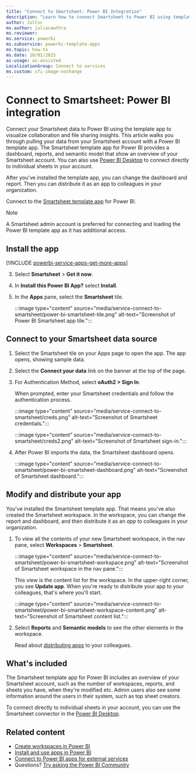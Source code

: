 ```yaml
---
title: "Connect to Smartsheet: Power BI Integration"
description: "Learn how to connect Smartsheet to Power BI using template apps. Import dashboards, reports, and data to visualize your Smartsheet account. Get started today."
author: JulCsc
ms.author: juliacawthra
ms.reviewer: 
ms.service: powerbi
ms.subservice: powerbi-template-apps
ms.topic: how-to
ms.date: 10/01/2025
ai-usage: ai-assisted
LocalizationGroup: Connect to services
ms.custom: sfi-image-nochange
---
```

# Connect to Smartsheet: Power BI integration

Connect your Smartsheet data to Power BI using the template app to visualize collaboration and file sharing insights. This article walks you through pulling your data from your Smartsheet account with a Power BI template app. The Smartsheet template app for Power BI provides a dashboard, reports, and semantic model that show an overview of your Smartsheet account. You can also use [Power BI Desktop](desktop-connect-to-data.md) to connect directly to individual sheets in your account.

After you've installed the template app, you can change the dashboard and report. Then you can distribute it as an app to colleagues in your organization.

Connect to the [Smartsheet template app](https://app.powerbi.com/groups/me/getapps/services/pbi-contentpacks.pbiapps-smartsheet) for Power BI.

>[!NOTE]
>A Smartsheet admin account is preferred for connecting and loading the Power BI template app as it has additional access.

## Install the app

[!INCLUDE [powerbi-service-apps-get-more-apps](../includes/powerbi-service-apps-get-more-apps.md)]

3. Select **Smartsheet** \> **Get it now**.
4. In **Install this Power BI App?** select **Install**.
5. In the **Apps** pane, select the **Smartsheet** tile.

    :::image type="content" source="media/service-connect-to-smartsheet/power-bi-smartsheet-tile.png" alt-text="Screenshot of Power BI Smartsheet app tile.":::

## Connect to your Smartsheet data source

1. Select the Smartsheet tile on your Apps page to open the app. The app opens, showing sample data.
1. Select the **Connect your data** link on the banner at the top of the page.
1. For Authentication Method, select **oAuth2 \> Sign In**.

   When prompted, enter your Smartsheet credentials and follow the authentication process.

   :::image type="content" source="media/service-connect-to-smartsheet/creds.png" alt-text="Screenshot of Smartsheet credentials.":::

   :::image type="content" source="media/service-connect-to-smartsheet/creds2.png" alt-text="Screenshot of Smartsheet sign-in.":::

1. After Power BI imports the data, the Smartsheet dashboard opens.

   :::image type="content" source="media/service-connect-to-smartsheet/power-bi-smartsheet-dashboard.png" alt-text="Screenshot of Smartsheet dashboard.":::

## Modify and distribute your app

You've installed the Smartsheet template app. That means you've also created the Smartsheet workspace. In the workspace, you can change the report and dashboard, and then distribute it as an *app* to colleagues in your organization.

1. To view all the contents of your new Smartsheet workspace, in the nav pane, select **Workspaces** > **Smartsheet**.

    :::image type="content" source="media/service-connect-to-smartsheet/power-bi-smartsheet-workspace.png" alt-text="Screenshot of Smartsheet workspace in the nav pane.":::

    This view is the content list for the workspace. In the upper-right corner, you see **Update app**. When you're ready to distribute your app to your colleagues, that's where you'll start.

    :::image type="content" source="media/service-connect-to-smartsheet/power-bi-smartsheet-workspace-content.png" alt-text="Screenshot of Smartsheet content list.":::

1. Select **Reports** and **Semantic models** to see the other elements in the workspace.

    Read about [distributing apps](../collaborate-share/service-create-distribute-apps.md) to your colleagues.

## What's included

The Smartsheet template app for Power BI includes an overview of your Smartsheet account, such as the number of workspaces, reports, and sheets you have, when they're modified etc. Admin users also see some information around the users in their system, such as top sheet creators.

To connect directly to individual sheets in your account, you can use the Smartsheet connector in the [Power BI Desktop](desktop-connect-to-data.md).  

## Related content

* [Create workspaces in Power BI](../collaborate-share/service-create-the-new-workspaces.md)
* [Install and use apps in Power BI](../consumer/end-user-apps.md)
* [Connect to Power BI apps for external services](service-connect-to-services.md)
* Questions? [Try asking the Power BI Community](https://community.powerbi.com/)
